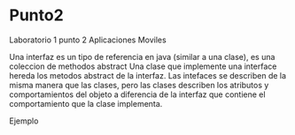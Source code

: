 # Punto2
Laboratorio 1 punto 2 Aplicaciones Moviles

Una interfaz es un tipo de referencia en java (similar a una clase), es una coleccion de methodos abstract  Una clase que implemente una interface hereda los metodos abstract de la interfaz. Las intefaces se describen de la misma manera que las clases, pero las clases describen los atributos y comportamientos del objeto a diferencia de la interfaz que contiene el comportamiento que la clase implementa.

Ejemplo
